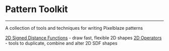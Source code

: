 # Pattern Toolkit
---
A collection of tools and techniques for writing Pixelblaze patterns

[2D Signed Distance Functions](./sdf2d.md) - draw fast, flexible 2D shapes
[2D Operators](./sdOperators2D.md) - tools to duplicate, combine and alter 2D SDF shapes